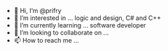 - 👋 Hi, I’m @prifry
- 👀 I’m interested in ... logic and design, C# and C++
- 🌱 I’m currently learning ... software developer 
- 💞️ I’m looking to collaborate on ...
- 📫 How to reach me ...

<!---
prifry/prifry is a ✨ special ✨ repository because its `README.md` (this file) appears on your GitHub profile.
You can click the Preview link to take a look at your changes.
--->
